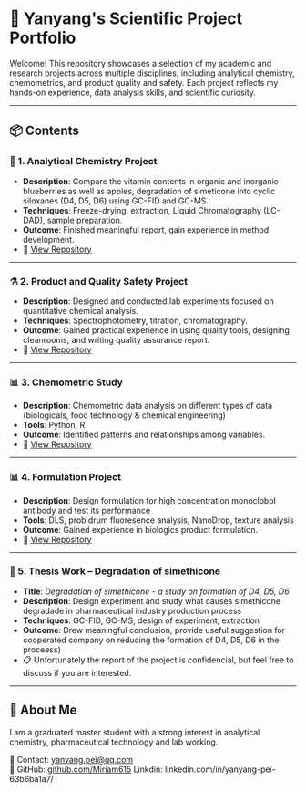# 🧪 Yanyang's Scientific Project Portfolio

Welcome! This repository showcases a selection of my academic and research projects across multiple disciplines, including analytical chemistry, chemometrics, and product quality and safety. Each project reflects my hands-on experience, data analysis skills, and scientific curiosity.

---

## 📦 Contents

### 🧴 1. Analytical Chemistry Project
- **Description**: Compare the vitamin contents in organic and inorganic blueberries as well as apples, degradation of simeticone into cyclic siloxanes (D4, D5, D6) using GC-FID and GC-MS.
- **Techniques**: Freeze-drying, extraction, Liquid Chromatography (LC-DAD), sample preparation.
- **Outcome**: Finished meaningful report, gain experience in method development.
- 🔗 [View Repository](https://github.com/Miriam615/project/tree/main/analytical%20project)

---

### ⚗️ 2. Product and Quality Safety Project
- **Description**: Designed and conducted lab experiments focused on quantitative chemical analysis.
- **Techniques**: Spectrophotometry, titration, chromatography.
- **Outcome**: Gained practical experience in using quality tools, designing cleanrooms, and writing quality assurance report.
- 🔗 [View Repository](https://github.com/Miriam615/project/tree/main/product%20quality%20and%20safety%20project)

---

### 📊 3. Chemometric Study
- **Description**: Chemometric data analysis on different types of data (biologicals, food technology & chemical engineering)
- **Tools**: Python, R
- **Outcome**: Identified patterns and relationships among variables.
- 🔗 [View Repository](https://github.com/Miriam615/project/tree/main/chemometric-project)

---

### 📊 4. Formulation Project
- **Description**: Design formulation for high concentration monoclobol antibody and test its performance
- **Tools**: DLS, prob drum fluoresence analysis, NanoDrop, texture analysis
- **Outcome**: Gained experience in biologics product formulation.
- 🔗 [View Repository](https://github.com/Miriam615/project/tree/main/formulation%20project)

---

### 📘 5. Thesis Work – Degradation of simethicone
- **Title**: *Degradation of simethicone - a study on formation of D4, D5, D6*
- **Description**: Design experiment and study what causes simethicone degradade in pharmaceutical industry production process
- **Techniques**: GC-FID, GC-MS, design of experiment, extraction
- **Outcome**: Drew meaningful conclusion, provide useful suggestion for cooperated company on reducing the formation of D4, D5, D6 in the proceess)
- 📋 Unfortunately the report of the project is confidencial, but feel free to discuss if you are interested.
---

## 📌 About Me

I am a graduated master student with a strong interest in analytical chemistry, pharmaceutical technology and lab working. 

📧 Contact: yanyang.pei@qq.com  
🔗 GitHub: [github.com/Miriam615](https://github.com/Miriam615)
Linkdin: linkedin.com/in/yanyang-pei-63b6ba1a7/

